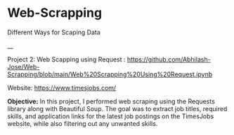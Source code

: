 # Web-Scrapping
Different Ways for Scaping Data 


__

Project 2:
Web Scapping using Request : https://github.com/Abhilash-Jose/Web-Scrapping/blob/main/Web%20Scrapping%20Using%20Request.ipynb

Website: https://www.timesjobs.com/

<b> Objective:</b>
In this project, I performed web scraping using the Requests library along with Beautiful Soup. The goal was to extract job titles, required skills, and application links for the latest job postings on the TimesJobs website, while also filtering out any unwanted skills.
